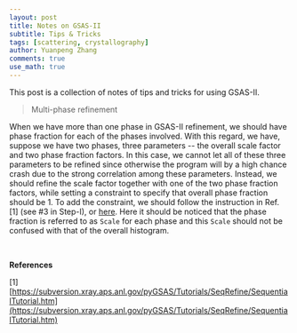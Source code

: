 ```yaml
---
layout: post
title: Notes on GSAS-II
subtitle: Tips & Tricks
tags: [scattering, crystallography]
author: Yuanpeng Zhang
comments: true
use_math: true
---
```


<p style='text-align: justify'>
This post is a collection of notes of tips and tricks for using GSAS-II.
</p>

> Multi-phase refinement

When we have more than one phase in GSAS-II refinement, we should have phase fraction for each of the phases involved. With this regard,
we have, suppose we have two phases, three parameters -- the overall scale factor and two phase fraction factors. In this case, we cannot
let all of these three parameters to be refined since otherwise the program will by a high chance crash due to the strong correlation among
these parameters. Instead, we should refine the scale factor together with one of the two phase fraction factors, while setting a constraint
to specify that overall phase fraction should be 1. To add the constraint, we should follow the instruction in Ref. [1] (see #3 in Step-I),
or [here](/assets/doc/GSASII_Multiphase_setup.pdf). Here it should be noticed that the phase fraction is referred to as `Scale` for each
phase and this `Scale` should not be confused with that of the overall histogram.

<br />

<b>References</b>

[1] [https://subversion.xray.aps.anl.gov/pyGSAS/Tutorials/SeqRefine/SequentialTutorial.htm](https://subversion.xray.aps.anl.gov/pyGSAS/Tutorials/SeqRefine/SequentialTutorial.htm)